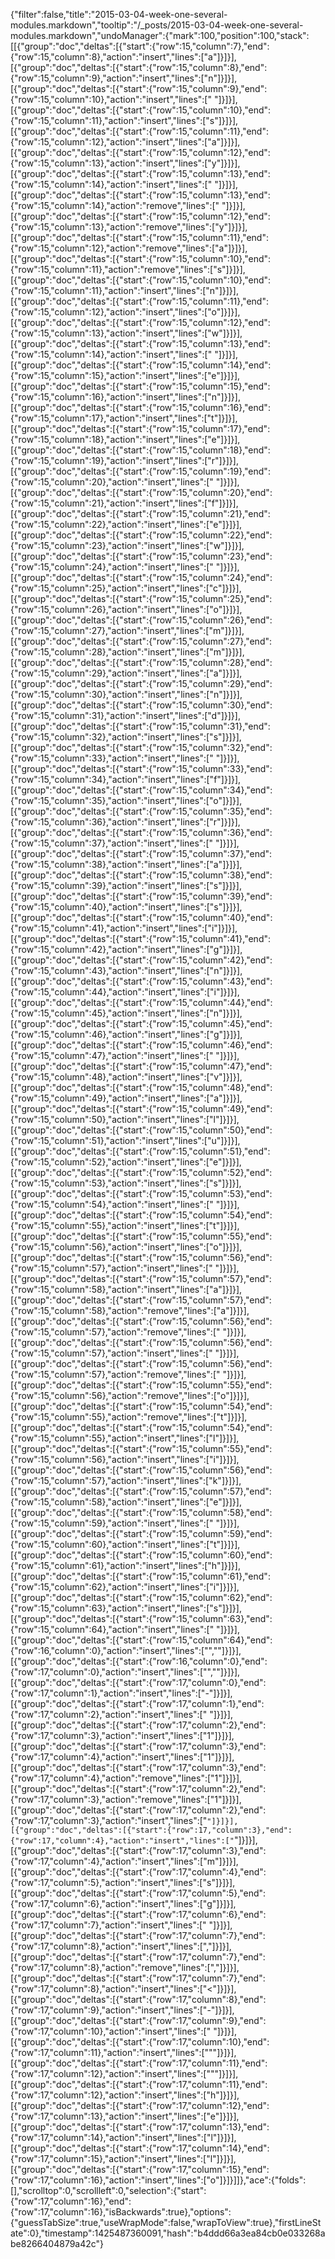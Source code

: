 {"filter":false,"title":"2015-03-04-week-one-several-modules.markdown","tooltip":"/_posts/2015-03-04-week-one-several-modules.markdown","undoManager":{"mark":100,"position":100,"stack":[[{"group":"doc","deltas":[{"start":{"row":15,"column":7},"end":{"row":15,"column":8},"action":"insert","lines":["a"]}]}],[{"group":"doc","deltas":[{"start":{"row":15,"column":8},"end":{"row":15,"column":9},"action":"insert","lines":["n"]}]}],[{"group":"doc","deltas":[{"start":{"row":15,"column":9},"end":{"row":15,"column":10},"action":"insert","lines":[" "]}]}],[{"group":"doc","deltas":[{"start":{"row":15,"column":10},"end":{"row":15,"column":11},"action":"insert","lines":["s"]}]}],[{"group":"doc","deltas":[{"start":{"row":15,"column":11},"end":{"row":15,"column":12},"action":"insert","lines":["a"]}]}],[{"group":"doc","deltas":[{"start":{"row":15,"column":12},"end":{"row":15,"column":13},"action":"insert","lines":["y"]}]}],[{"group":"doc","deltas":[{"start":{"row":15,"column":13},"end":{"row":15,"column":14},"action":"insert","lines":[" "]}]}],[{"group":"doc","deltas":[{"start":{"row":15,"column":13},"end":{"row":15,"column":14},"action":"remove","lines":[" "]}]}],[{"group":"doc","deltas":[{"start":{"row":15,"column":12},"end":{"row":15,"column":13},"action":"remove","lines":["y"]}]}],[{"group":"doc","deltas":[{"start":{"row":15,"column":11},"end":{"row":15,"column":12},"action":"remove","lines":["a"]}]}],[{"group":"doc","deltas":[{"start":{"row":15,"column":10},"end":{"row":15,"column":11},"action":"remove","lines":["s"]}]}],[{"group":"doc","deltas":[{"start":{"row":15,"column":10},"end":{"row":15,"column":11},"action":"insert","lines":["n"]}]}],[{"group":"doc","deltas":[{"start":{"row":15,"column":11},"end":{"row":15,"column":12},"action":"insert","lines":["o"]}]}],[{"group":"doc","deltas":[{"start":{"row":15,"column":12},"end":{"row":15,"column":13},"action":"insert","lines":["w"]}]}],[{"group":"doc","deltas":[{"start":{"row":15,"column":13},"end":{"row":15,"column":14},"action":"insert","lines":[" "]}]}],[{"group":"doc","deltas":[{"start":{"row":15,"column":14},"end":{"row":15,"column":15},"action":"insert","lines":["e"]}]}],[{"group":"doc","deltas":[{"start":{"row":15,"column":15},"end":{"row":15,"column":16},"action":"insert","lines":["n"]}]}],[{"group":"doc","deltas":[{"start":{"row":15,"column":16},"end":{"row":15,"column":17},"action":"insert","lines":["t"]}]}],[{"group":"doc","deltas":[{"start":{"row":15,"column":17},"end":{"row":15,"column":18},"action":"insert","lines":["e"]}]}],[{"group":"doc","deltas":[{"start":{"row":15,"column":18},"end":{"row":15,"column":19},"action":"insert","lines":["r"]}]}],[{"group":"doc","deltas":[{"start":{"row":15,"column":19},"end":{"row":15,"column":20},"action":"insert","lines":[" "]}]}],[{"group":"doc","deltas":[{"start":{"row":15,"column":20},"end":{"row":15,"column":21},"action":"insert","lines":["f"]}]}],[{"group":"doc","deltas":[{"start":{"row":15,"column":21},"end":{"row":15,"column":22},"action":"insert","lines":["e"]}]}],[{"group":"doc","deltas":[{"start":{"row":15,"column":22},"end":{"row":15,"column":23},"action":"insert","lines":["w"]}]}],[{"group":"doc","deltas":[{"start":{"row":15,"column":23},"end":{"row":15,"column":24},"action":"insert","lines":[" "]}]}],[{"group":"doc","deltas":[{"start":{"row":15,"column":24},"end":{"row":15,"column":25},"action":"insert","lines":["c"]}]}],[{"group":"doc","deltas":[{"start":{"row":15,"column":25},"end":{"row":15,"column":26},"action":"insert","lines":["o"]}]}],[{"group":"doc","deltas":[{"start":{"row":15,"column":26},"end":{"row":15,"column":27},"action":"insert","lines":["m"]}]}],[{"group":"doc","deltas":[{"start":{"row":15,"column":27},"end":{"row":15,"column":28},"action":"insert","lines":["m"]}]}],[{"group":"doc","deltas":[{"start":{"row":15,"column":28},"end":{"row":15,"column":29},"action":"insert","lines":["a"]}]}],[{"group":"doc","deltas":[{"start":{"row":15,"column":29},"end":{"row":15,"column":30},"action":"insert","lines":["n"]}]}],[{"group":"doc","deltas":[{"start":{"row":15,"column":30},"end":{"row":15,"column":31},"action":"insert","lines":["d"]}]}],[{"group":"doc","deltas":[{"start":{"row":15,"column":31},"end":{"row":15,"column":32},"action":"insert","lines":["s"]}]}],[{"group":"doc","deltas":[{"start":{"row":15,"column":32},"end":{"row":15,"column":33},"action":"insert","lines":[" "]}]}],[{"group":"doc","deltas":[{"start":{"row":15,"column":33},"end":{"row":15,"column":34},"action":"insert","lines":["f"]}]}],[{"group":"doc","deltas":[{"start":{"row":15,"column":34},"end":{"row":15,"column":35},"action":"insert","lines":["o"]}]}],[{"group":"doc","deltas":[{"start":{"row":15,"column":35},"end":{"row":15,"column":36},"action":"insert","lines":["r"]}]}],[{"group":"doc","deltas":[{"start":{"row":15,"column":36},"end":{"row":15,"column":37},"action":"insert","lines":[" "]}]}],[{"group":"doc","deltas":[{"start":{"row":15,"column":37},"end":{"row":15,"column":38},"action":"insert","lines":["a"]}]}],[{"group":"doc","deltas":[{"start":{"row":15,"column":38},"end":{"row":15,"column":39},"action":"insert","lines":["s"]}]}],[{"group":"doc","deltas":[{"start":{"row":15,"column":39},"end":{"row":15,"column":40},"action":"insert","lines":["s"]}]}],[{"group":"doc","deltas":[{"start":{"row":15,"column":40},"end":{"row":15,"column":41},"action":"insert","lines":["i"]}]}],[{"group":"doc","deltas":[{"start":{"row":15,"column":41},"end":{"row":15,"column":42},"action":"insert","lines":["g"]}]}],[{"group":"doc","deltas":[{"start":{"row":15,"column":42},"end":{"row":15,"column":43},"action":"insert","lines":["n"]}]}],[{"group":"doc","deltas":[{"start":{"row":15,"column":43},"end":{"row":15,"column":44},"action":"insert","lines":["i"]}]}],[{"group":"doc","deltas":[{"start":{"row":15,"column":44},"end":{"row":15,"column":45},"action":"insert","lines":["n"]}]}],[{"group":"doc","deltas":[{"start":{"row":15,"column":45},"end":{"row":15,"column":46},"action":"insert","lines":["g"]}]}],[{"group":"doc","deltas":[{"start":{"row":15,"column":46},"end":{"row":15,"column":47},"action":"insert","lines":[" "]}]}],[{"group":"doc","deltas":[{"start":{"row":15,"column":47},"end":{"row":15,"column":48},"action":"insert","lines":["v"]}]}],[{"group":"doc","deltas":[{"start":{"row":15,"column":48},"end":{"row":15,"column":49},"action":"insert","lines":["a"]}]}],[{"group":"doc","deltas":[{"start":{"row":15,"column":49},"end":{"row":15,"column":50},"action":"insert","lines":["l"]}]}],[{"group":"doc","deltas":[{"start":{"row":15,"column":50},"end":{"row":15,"column":51},"action":"insert","lines":["u"]}]}],[{"group":"doc","deltas":[{"start":{"row":15,"column":51},"end":{"row":15,"column":52},"action":"insert","lines":["e"]}]}],[{"group":"doc","deltas":[{"start":{"row":15,"column":52},"end":{"row":15,"column":53},"action":"insert","lines":["s"]}]}],[{"group":"doc","deltas":[{"start":{"row":15,"column":53},"end":{"row":15,"column":54},"action":"insert","lines":[" "]}]}],[{"group":"doc","deltas":[{"start":{"row":15,"column":54},"end":{"row":15,"column":55},"action":"insert","lines":["t"]}]}],[{"group":"doc","deltas":[{"start":{"row":15,"column":55},"end":{"row":15,"column":56},"action":"insert","lines":["o"]}]}],[{"group":"doc","deltas":[{"start":{"row":15,"column":56},"end":{"row":15,"column":57},"action":"insert","lines":[" "]}]}],[{"group":"doc","deltas":[{"start":{"row":15,"column":57},"end":{"row":15,"column":58},"action":"insert","lines":["a"]}]}],[{"group":"doc","deltas":[{"start":{"row":15,"column":57},"end":{"row":15,"column":58},"action":"remove","lines":["a"]}]}],[{"group":"doc","deltas":[{"start":{"row":15,"column":56},"end":{"row":15,"column":57},"action":"remove","lines":[" "]}]}],[{"group":"doc","deltas":[{"start":{"row":15,"column":56},"end":{"row":15,"column":57},"action":"insert","lines":[" "]}]}],[{"group":"doc","deltas":[{"start":{"row":15,"column":56},"end":{"row":15,"column":57},"action":"remove","lines":[" "]}]}],[{"group":"doc","deltas":[{"start":{"row":15,"column":55},"end":{"row":15,"column":56},"action":"remove","lines":["o"]}]}],[{"group":"doc","deltas":[{"start":{"row":15,"column":54},"end":{"row":15,"column":55},"action":"remove","lines":["t"]}]}],[{"group":"doc","deltas":[{"start":{"row":15,"column":54},"end":{"row":15,"column":55},"action":"insert","lines":["l"]}]}],[{"group":"doc","deltas":[{"start":{"row":15,"column":55},"end":{"row":15,"column":56},"action":"insert","lines":["i"]}]}],[{"group":"doc","deltas":[{"start":{"row":15,"column":56},"end":{"row":15,"column":57},"action":"insert","lines":["k"]}]}],[{"group":"doc","deltas":[{"start":{"row":15,"column":57},"end":{"row":15,"column":58},"action":"insert","lines":["e"]}]}],[{"group":"doc","deltas":[{"start":{"row":15,"column":58},"end":{"row":15,"column":59},"action":"insert","lines":[" "]}]}],[{"group":"doc","deltas":[{"start":{"row":15,"column":59},"end":{"row":15,"column":60},"action":"insert","lines":["t"]}]}],[{"group":"doc","deltas":[{"start":{"row":15,"column":60},"end":{"row":15,"column":61},"action":"insert","lines":["h"]}]}],[{"group":"doc","deltas":[{"start":{"row":15,"column":61},"end":{"row":15,"column":62},"action":"insert","lines":["i"]}]}],[{"group":"doc","deltas":[{"start":{"row":15,"column":62},"end":{"row":15,"column":63},"action":"insert","lines":["s"]}]}],[{"group":"doc","deltas":[{"start":{"row":15,"column":63},"end":{"row":15,"column":64},"action":"insert","lines":[" "]}]}],[{"group":"doc","deltas":[{"start":{"row":15,"column":64},"end":{"row":16,"column":0},"action":"insert","lines":["",""]}]}],[{"group":"doc","deltas":[{"start":{"row":16,"column":0},"end":{"row":17,"column":0},"action":"insert","lines":["",""]}]}],[{"group":"doc","deltas":[{"start":{"row":17,"column":0},"end":{"row":17,"column":1},"action":"insert","lines":["-"]}]}],[{"group":"doc","deltas":[{"start":{"row":17,"column":1},"end":{"row":17,"column":2},"action":"insert","lines":[" "]}]}],[{"group":"doc","deltas":[{"start":{"row":17,"column":2},"end":{"row":17,"column":3},"action":"insert","lines":["1"]}]}],[{"group":"doc","deltas":[{"start":{"row":17,"column":3},"end":{"row":17,"column":4},"action":"insert","lines":["1"]}]}],[{"group":"doc","deltas":[{"start":{"row":17,"column":3},"end":{"row":17,"column":4},"action":"remove","lines":["1"]}]}],[{"group":"doc","deltas":[{"start":{"row":17,"column":2},"end":{"row":17,"column":3},"action":"remove","lines":["1"]}]}],[{"group":"doc","deltas":[{"start":{"row":17,"column":2},"end":{"row":17,"column":3},"action":"insert","lines":["`"]}]}],[{"group":"doc","deltas":[{"start":{"row":17,"column":3},"end":{"row":17,"column":4},"action":"insert","lines":["`"]}]}],[{"group":"doc","deltas":[{"start":{"row":17,"column":3},"end":{"row":17,"column":4},"action":"insert","lines":["m"]}]}],[{"group":"doc","deltas":[{"start":{"row":17,"column":4},"end":{"row":17,"column":5},"action":"insert","lines":["s"]}]}],[{"group":"doc","deltas":[{"start":{"row":17,"column":5},"end":{"row":17,"column":6},"action":"insert","lines":["g"]}]}],[{"group":"doc","deltas":[{"start":{"row":17,"column":6},"end":{"row":17,"column":7},"action":"insert","lines":[" "]}]}],[{"group":"doc","deltas":[{"start":{"row":17,"column":7},"end":{"row":17,"column":8},"action":"insert","lines":[","]}]}],[{"group":"doc","deltas":[{"start":{"row":17,"column":7},"end":{"row":17,"column":8},"action":"remove","lines":[","]}]}],[{"group":"doc","deltas":[{"start":{"row":17,"column":7},"end":{"row":17,"column":8},"action":"insert","lines":["<"]}]}],[{"group":"doc","deltas":[{"start":{"row":17,"column":8},"end":{"row":17,"column":9},"action":"insert","lines":["-"]}]}],[{"group":"doc","deltas":[{"start":{"row":17,"column":9},"end":{"row":17,"column":10},"action":"insert","lines":[" "]}]}],[{"group":"doc","deltas":[{"start":{"row":17,"column":10},"end":{"row":17,"column":11},"action":"insert","lines":["\""]}]}],[{"group":"doc","deltas":[{"start":{"row":17,"column":11},"end":{"row":17,"column":12},"action":"insert","lines":["\""]}]}],[{"group":"doc","deltas":[{"start":{"row":17,"column":11},"end":{"row":17,"column":12},"action":"insert","lines":["h"]}]}],[{"group":"doc","deltas":[{"start":{"row":17,"column":12},"end":{"row":17,"column":13},"action":"insert","lines":["e"]}]}],[{"group":"doc","deltas":[{"start":{"row":17,"column":13},"end":{"row":17,"column":14},"action":"insert","lines":["l"]}]}],[{"group":"doc","deltas":[{"start":{"row":17,"column":14},"end":{"row":17,"column":15},"action":"insert","lines":["l"]}]}],[{"group":"doc","deltas":[{"start":{"row":17,"column":15},"end":{"row":17,"column":16},"action":"insert","lines":["o"]}]}]]},"ace":{"folds":[],"scrolltop":0,"scrollleft":0,"selection":{"start":{"row":17,"column":16},"end":{"row":17,"column":16},"isBackwards":true},"options":{"guessTabSize":true,"useWrapMode":false,"wrapToView":true},"firstLineState":0},"timestamp":1425487360091,"hash":"b4ddd66a3ea84cb0e033268abe8266404879a42c"}